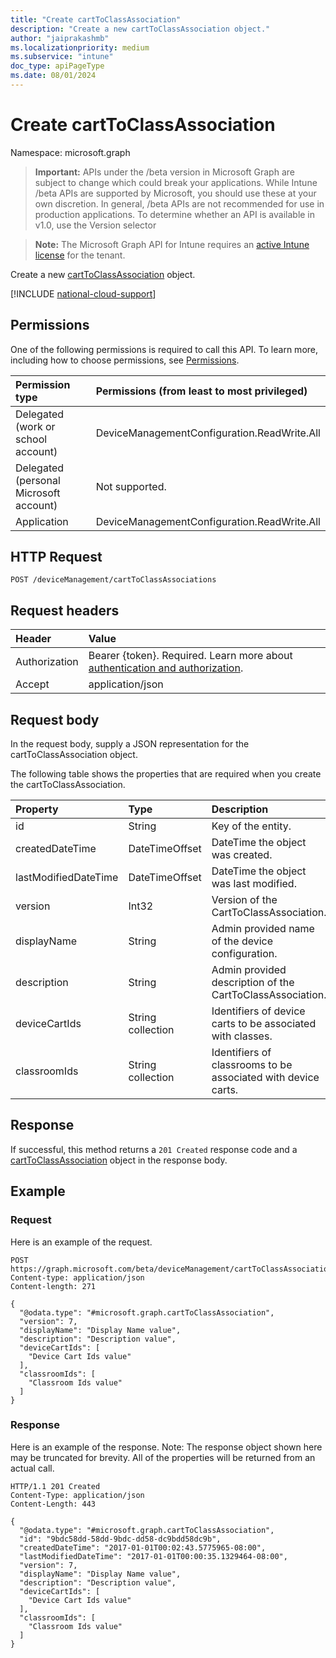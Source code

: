 ```yaml
---
title: "Create cartToClassAssociation"
description: "Create a new cartToClassAssociation object."
author: "jaiprakashmb"
ms.localizationpriority: medium
ms.subservice: "intune"
doc_type: apiPageType
ms.date: 08/01/2024
---
```


# Create cartToClassAssociation

Namespace: microsoft.graph

> **Important:** APIs under the /beta version in Microsoft Graph are subject to change which could break your applications. While Intune /beta APIs are supported by Microsoft, you should use these at your own discretion. In general, /beta APIs are not recommended for use in production applications. To determine whether an API is available in v1.0, use the Version selector

> **Note:** The Microsoft Graph API for Intune requires an [active Intune license](https://go.microsoft.com/fwlink/?linkid=839381) for the tenant.

Create a new [cartToClassAssociation](../resources/intune-deviceconfig-carttoclassassociation.md) object.

[!INCLUDE [national-cloud-support](../../includes/all-clouds.md)]

## Permissions
One of the following permissions is required to call this API. To learn more, including how to choose permissions, see [Permissions](/graph/permissions-reference).

|Permission type|Permissions (from least to most privileged)|
|:---|:---|
|Delegated (work or school account)|DeviceManagementConfiguration.ReadWrite.All|
|Delegated (personal Microsoft account)|Not supported.|
|Application|DeviceManagementConfiguration.ReadWrite.All|

## HTTP Request
<!-- {
  "blockType": "ignored"
}
-->
``` http
POST /deviceManagement/cartToClassAssociations
```

## Request headers
|Header|Value|
|:---|:---|
|Authorization|Bearer {token}. Required. Learn more about [authentication and authorization](/graph/auth/auth-concepts).|
|Accept|application/json|

## Request body
In the request body, supply a JSON representation for the cartToClassAssociation object.

The following table shows the properties that are required when you create the cartToClassAssociation.

|Property|Type|Description|
|:---|:---|:---|
|id|String|Key of the entity.|
|createdDateTime|DateTimeOffset|DateTime the object was created.|
|lastModifiedDateTime|DateTimeOffset|DateTime the object was last modified.|
|version|Int32|Version of the CartToClassAssociation.|
|displayName|String|Admin provided name of the device configuration.|
|description|String|Admin provided description of the CartToClassAssociation.|
|deviceCartIds|String collection|Identifiers of device carts to be associated with classes.|
|classroomIds|String collection|Identifiers of classrooms to be associated with device carts.|



## Response
If successful, this method returns a `201 Created` response code and a [cartToClassAssociation](../resources/intune-deviceconfig-carttoclassassociation.md) object in the response body.

## Example

### Request
Here is an example of the request.
``` http
POST https://graph.microsoft.com/beta/deviceManagement/cartToClassAssociations
Content-type: application/json
Content-length: 271

{
  "@odata.type": "#microsoft.graph.cartToClassAssociation",
  "version": 7,
  "displayName": "Display Name value",
  "description": "Description value",
  "deviceCartIds": [
    "Device Cart Ids value"
  ],
  "classroomIds": [
    "Classroom Ids value"
  ]
}
```

### Response
Here is an example of the response. Note: The response object shown here may be truncated for brevity. All of the properties will be returned from an actual call.
``` http
HTTP/1.1 201 Created
Content-Type: application/json
Content-Length: 443

{
  "@odata.type": "#microsoft.graph.cartToClassAssociation",
  "id": "9bdc58dd-58dd-9bdc-dd58-dc9bdd58dc9b",
  "createdDateTime": "2017-01-01T00:02:43.5775965-08:00",
  "lastModifiedDateTime": "2017-01-01T00:00:35.1329464-08:00",
  "version": 7,
  "displayName": "Display Name value",
  "description": "Description value",
  "deviceCartIds": [
    "Device Cart Ids value"
  ],
  "classroomIds": [
    "Classroom Ids value"
  ]
}
```